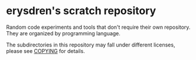 
# erysdren's scratch repository

Random code experiments and tools that don't require their own repository. They
are organized by programming language.

The subdirectories in this repository may fall under different licenses, please
see [COPYING](./COPYING) for details.
